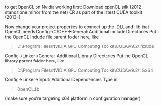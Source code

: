 to get OpenCL on Nvidia working first:
Download openCL sdk (2012 standalone mirror from the net) OR as part of the latest CUDA toolkit (2013+)

Now change your project properties to connect up the .DLL and .lib that OpenCL needs
Config->C/C++->General: Additional Include Directories
Put the OpenCL include file parent folder here, like 
> C:\Program Files\NVIDIA GPU Computing Toolkit\CUDA\v9.2\include

Config->Linker->General: Additional Library Directories
Put the OpenCL library parent folder here, like
> C:\Program Files\NVIDIA GPU Computing Toolkit\CUDA\v9.2\lib\x64

Config->Linker->Input: Additional Dependencies
Type in
> OpenCL.lib

(make sure you're targeting x64 platform in configuration manager)

